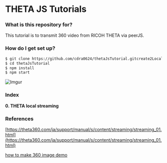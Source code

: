 # THETA JS Tutorials #

### What is this repository for? 
This tutorial is to transmit 360 video from RICOH THETA via peerJS.

### How do I get set up? ###

```sh
$ git clone https://github.com/cdra0624/thetaJsTutorial.gitcreate2LocalController.git
$ cd thetaJsTutorial
$ npm install
$ npm start
```
![Imgur](http://i.imgur.com/aJfFBV7.png)
### Index ###
**0. THETA local streaming** 


### References ###
[https://theta360.com/ja/support/manual/s/content/streaming/streaming_01.html](https://theta360.com/ja/support/manual/s/content/streaming/streaming_01.html) 

[how to make 360 image demo](http://qiita.com/kingpanda/items/1c3a47765b40d6d62f46)
